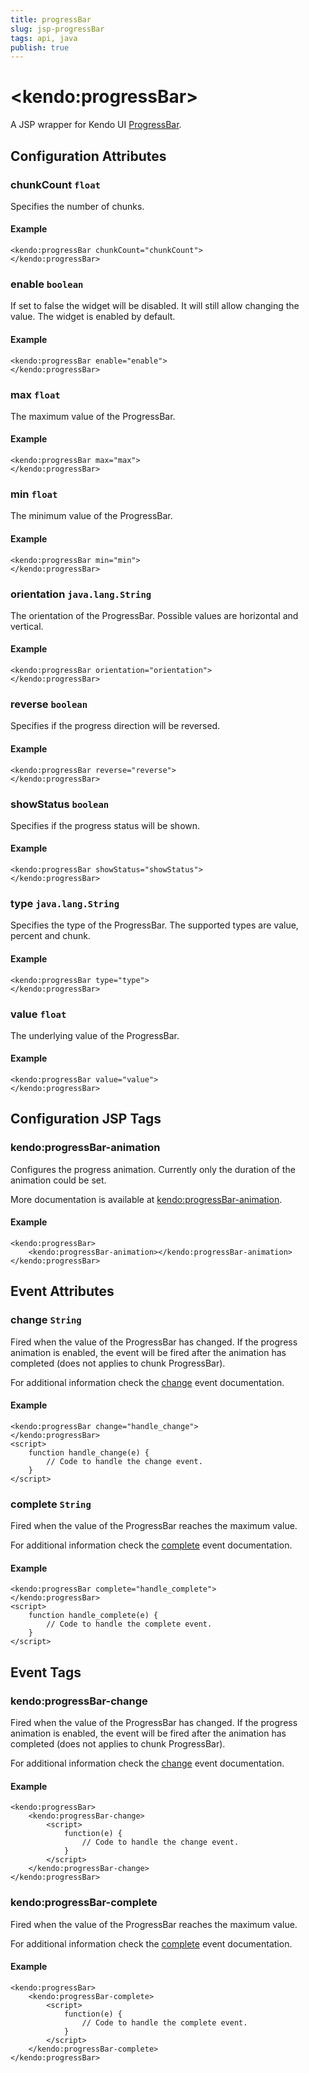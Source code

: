 ```yaml
---
title: progressBar
slug: jsp-progressBar
tags: api, java
publish: true
---
```


# \<kendo:progressBar\>
A JSP wrapper for Kendo UI [ProgressBar](/api/web/progressbar).

## Configuration Attributes

### chunkCount `float`

Specifies the number of chunks.

#### Example
    <kendo:progressBar chunkCount="chunkCount">
    </kendo:progressBar>

### enable `boolean`

If set to false the widget will be disabled. It will still allow changing the value. The widget is enabled by default.

#### Example
    <kendo:progressBar enable="enable">
    </kendo:progressBar>

### max `float`

The maximum value of the ProgressBar.

#### Example
    <kendo:progressBar max="max">
    </kendo:progressBar>

### min `float`

The minimum value of the ProgressBar.

#### Example
    <kendo:progressBar min="min">
    </kendo:progressBar>

### orientation `java.lang.String`

The orientation of the ProgressBar. Possible values are horizontal and vertical.

#### Example
    <kendo:progressBar orientation="orientation">
    </kendo:progressBar>

### reverse `boolean`

Specifies if the progress direction will be reversed.

#### Example
    <kendo:progressBar reverse="reverse">
    </kendo:progressBar>

### showStatus `boolean`

Specifies if the progress status will be shown.

#### Example
    <kendo:progressBar showStatus="showStatus">
    </kendo:progressBar>

### type `java.lang.String`

Specifies the type of the ProgressBar. The supported types are value, percent and chunk.

#### Example
    <kendo:progressBar type="type">
    </kendo:progressBar>

### value `float`

The underlying value of the ProgressBar.

#### Example
    <kendo:progressBar value="value">
    </kendo:progressBar>


##  Configuration JSP Tags

### kendo:progressBar-animation

Configures the progress animation. Currently only the duration of the animation could be set.

More documentation is available at [kendo:progressBar-animation](/api/wrappers/jsp/progressbar/animation).

#### Example

    <kendo:progressBar>
        <kendo:progressBar-animation></kendo:progressBar-animation>
    </kendo:progressBar>


## Event Attributes

### change `String`

Fired when the value of the ProgressBar has changed. If the progress animation is enabled, the event will be fired after the animation has completed (does not applies to chunk ProgressBar).


For additional information check the [change](/api/web/progressbar#events-change) event documentation.

#### Example
    <kendo:progressBar change="handle_change">
    </kendo:progressBar>
    <script>
        function handle_change(e) {
            // Code to handle the change event.
        }
    </script>

### complete `String`

Fired when the value of the ProgressBar reaches the maximum value.


For additional information check the [complete](/api/web/progressbar#events-complete) event documentation.

#### Example
    <kendo:progressBar complete="handle_complete">
    </kendo:progressBar>
    <script>
        function handle_complete(e) {
            // Code to handle the complete event.
        }
    </script>

## Event Tags

### kendo:progressBar-change

Fired when the value of the ProgressBar has changed. If the progress animation is enabled, the event will be fired after the animation has completed (does not applies to chunk ProgressBar).


For additional information check the [change](/api/web/progressbar#events-change) event documentation.

#### Example
    <kendo:progressBar>
        <kendo:progressBar-change>
            <script>
                function(e) {
                    // Code to handle the change event.
                }
            </script>
        </kendo:progressBar-change>
    </kendo:progressBar>

### kendo:progressBar-complete

Fired when the value of the ProgressBar reaches the maximum value.


For additional information check the [complete](/api/web/progressbar#events-complete) event documentation.

#### Example
    <kendo:progressBar>
        <kendo:progressBar-complete>
            <script>
                function(e) {
                    // Code to handle the complete event.
                }
            </script>
        </kendo:progressBar-complete>
    </kendo:progressBar>

